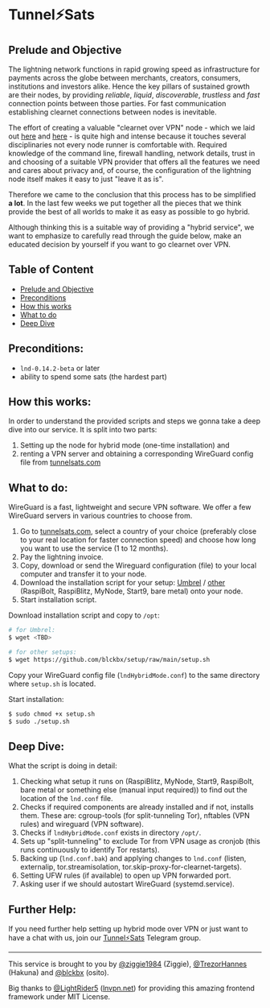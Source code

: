 # Tunnel⚡Sats

## Prelude and Objective ##
The lightning network functions in rapid growing speed as infrastructure for payments across the globe between merchants, creators, consumers, institutions and investors alike. Hence the key pillars of sustained growth are their nodes, by providing _reliable_, _liquid_, _discoverable_, _trustless_ and _fast_ connection points between those parties. For fast communication establishing clearnet connections between nodes is inevitable. 

The effort of creating a valuable "clearnet over VPN" node - which we laid out [here](https://blckbx.github.io/lnd-hybrid-mode/) and [here](https://github.com/TrezorHannes/Dual-LND-Hybrid-VPS) - is quite high and intense because it touches several disciplinaries not every node runner is comfortable with. Required knowledge of the command line, firewall handling, network details, trust in and choosing of a suitable VPN provider that offers all the features we need and cares about privacy and, of course, the configuration of the lightning node itself makes it easy to just "leave it as is".

Therefore we came to the conclusion that this process has to be simplified **a lot**. In the last few weeks we put together all the pieces that we think provide the best of all worlds to make it as easy as possible to go hybrid. 

Although thinking this is a suitable way of providing a "hybrid service", we want to emphasize to carefully read through the guide below, make an educated decision by yourself if you want to go clearnet over VPN.


## Table of Content ##

- [Prelude and Objective](#prelude-and-objective)
- [Preconditions](#preconditions)
- [How this works](#how-this-works)
- [What to do](#what-to-do)
- [Deep Dive](#deep-dive)


## Preconditions: ##

- `lnd-0.14.2-beta` or later
- ability to spend some sats (the hardest part)


## How this works: ##

In order to understand the provided scripts and steps we gonna take a deep dive into our service. It is split into two parts: 

1) Setting up the node for hybrid mode (one-time installation) and
2) renting a VPN server and obtaining a corresponding WireGuard config file from [tunnelsats.com](https://www.tunnelsats.com)


## What to do: ##

WireGuard is a fast, lightweight and secure VPN software. We offer a few WireGuard servers in various countries to choose from. 
1) Go to [tunnelsats.com](https://www.tunnelsats.com), select a country of your choice (preferably close to your real location for faster connection speed) and choose how long you want to use the service (1 to 12 months).
2) Pay the lightning invoice.
3) Copy, download or send the Wireguard configuration (file) to your local computer and transfer it to your node.
4) Download the installation script for your setup: [Umbrel](https://tbd) / [other](https://github.com/blckbx/setup/raw/main/setup.sh) (RaspiBolt, RaspiBlitz, MyNode, Start9, bare metal) onto your node.
5) Start installation script.

  Download installation script and copy to `/opt`:
  ```sh
  # for Umbrel:
  $ wget <TBD>
  
  # for other setups:
  $ wget https://github.com/blckbx/setup/raw/main/setup.sh
  ```

  Copy your WireGuard config file (`lndHybridMode.conf`) to the same directory where `setup.sh` is located.


  Start installation:
  ```sh
  $ sudo chmod +x setup.sh
  $ sudo ./setup.sh
  ```


## Deep Dive: ##

What the script is doing in detail:

1) Checking what setup it runs on (RaspiBlitz, MyNode, Start9, RaspiBolt, bare metal or something else (manual input required)) to find out the location of the `lnd.conf` file.
2) Checks if required components are already installed and if not, installs them. These are: cgroup-tools (for split-tunneling Tor), nftables (VPN rules) and wireguard (VPN software).
3) Checks if `lndHybridMode.conf` exists in directory `/opt/`.
4) Sets up "split-tunneling" to exclude Tor from VPN usage as cronjob (this runs continuously to identify Tor restarts).
5) Backing up (`lnd.conf.bak`) and applying changes to `lnd.conf` (listen, externalip, tor.streamisolation, tor.skip-proxy-for-clearnet-targets).
6) Setting UFW rules (if available) to open up VPN forwarded port.
7) Asking user if we should autostart WireGuard (systemd.service).


## Further Help: ##

If you need further help setting up hybrid mode over VPN 
or just want to have a chat with us, join our [Tunnel⚡Sats](https://t.me/+NJylaUom-rxjYjU6) Telegram group.

____________________________________________________________

This service is brought to you by [@ziggie1984](https://github.com/ziggie1984) (Ziggie), [@TrezorHannes](https://github.com/TrezorHannes) (Hakuna) and [@blckbx](https://github.com/blckbx) (osito).

Big thanks to [@LightRider5](https://github.com/LightRider5) ([lnvpn.net](https://lnvpn.net)) 
for providing this amazing frontend framework under MIT License.
